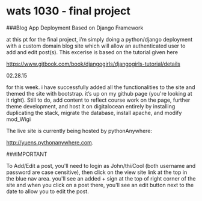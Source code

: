 # wats 1030 - final project 
###Blog App Deployment Based on Django Framework

at this pt for the final project, i’m simply doing a python/django deployment with a custom domain blog site which will allow an authenticated user to add and edit post(s).  This excerise is based on the tutorial given here

https://www.gitbook.com/book/djangogirls/djangogirls-tutorial/details

02.28.15

for this week.  i have successfully added all the functionalities to the site and themed the site with bootstrap.  it’s up on my github page (you're looking at it right).  Still to do, add content to reflect course work on the page, further theme development, and host it on digitalocean entirely by installing duplicating the stack, migrate the database, install apache, and modify mod_Wigi  

The live site is currently being hosted by pythonAnywhere:

http://yuens.pythonanywhere.com. 

###IMPORTANT

To Add/Edit a post, you'll need to login as John/thi$i$Cool (both username and password are case censitive), then click on the view site link at the top in the blue nav area.  you'll see an added + sign at the top of right corner of the site and when you click on a post there, you'll see an edit button next to the date to allow you to edit the post. 
